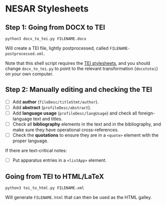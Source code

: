 # NESAR Stylesheets

## Step 1: Going from DOCX to TEI

```
python3 docx_to_tei.py FILENAME.docx
```

Will create a TEI file, lightly postprocessed, called `FILENAME-postprocessed.xml`.

Note that this shell script requires the [TEI stylesheets](https://github.com/TEIC/Stylesheets), and you should change `docx_to_tei.py` to point to the relevant transformation (`docxtotei`) on your own computer.

## Step 2: Manually editing and checking the TEI

- [ ] Add **author** (`fileDesc/titleStmt/author`).
- [ ] Add **abstract** (`profileDesc/abstract`).
- [ ] Add **language usage** (`profileDesc/langUsage`) and check all foreign-language text and titles.
- [ ] Check all **bibliography** elements in the text and in the bibliography, and make sure they have operational cross-references.
- [ ] Check the **quotations** to ensure they are in a `<quote>` element with the proper language.

If there are text-critical notes:
- [ ] Put apparatus entries in a `<listApp>` element.

## Going from TEI to HTML/LaTeX

```
python3 tei_to_html.py FILENAME.xml
```

Will generate `FILENAME.html` that can then be used as the HTML galley.
